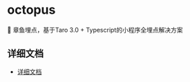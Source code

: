 # octopus

🐙 章鱼埋点，基于Taro 3.0 + Typescript的小程序全埋点解决方案

## 详细文档

- [详细文档](./project-docs/docs/index.md)